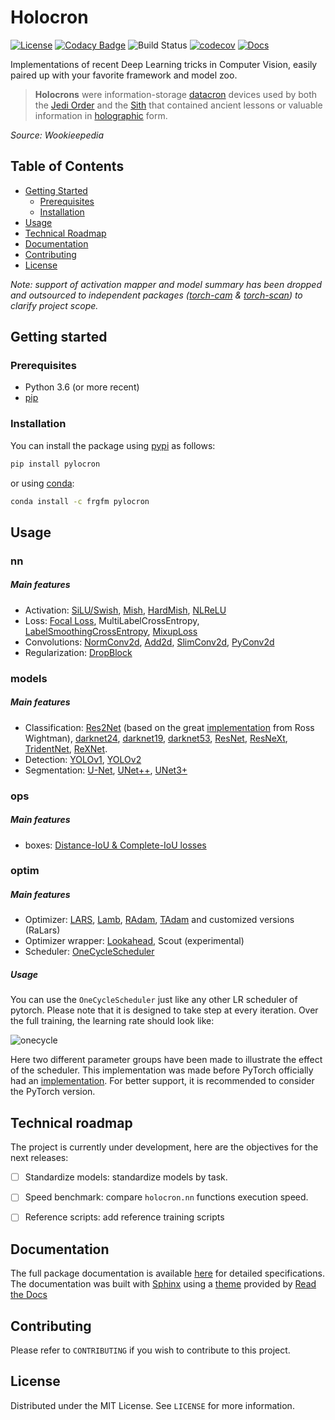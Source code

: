 # Holocron

[![License](https://img.shields.io/badge/License-MIT-brightgreen.svg)](LICENSE) [![Codacy Badge](https://api.codacy.com/project/badge/Grade/5713eafaf8074e27a4013dbfcfad9d69)](https://www.codacy.com/manual/fg/Holocron?utm_source=github.com&amp;utm_medium=referral&amp;utm_content=frgfm/Holocron&amp;utm_campaign=Badge_Grade) ![Build Status](https://github.com/frgfm/Holocron/workflows/python-package/badge.svg) [![codecov](https://codecov.io/gh/frgfm/Holocron/branch/master/graph/badge.svg)](https://codecov.io/gh/frgfm/Holocron) [![Docs](https://img.shields.io/badge/docs-available-blue.svg)](https://frgfm.github.io/Holocron)

Implementations of recent Deep Learning tricks in Computer Vision, easily paired up with your favorite framework and model zoo.

> **Holocrons** were information-storage [datacron](https://starwars.fandom.com/wiki/Datacron) devices used by both the [Jedi Order](https://starwars.fandom.com/wiki/Jedi_Order) and the [Sith](https://starwars.fandom.com/wiki/Sith) that contained ancient lessons or valuable information in [holographic](https://starwars.fandom.com/wiki/Hologram) form.

*Source: Wookieepedia*



## Table of Contents

- [Getting Started](#getting-started)
  - [Prerequisites](#prerequisites)
  - [Installation](#installation)
- [Usage](#usage)
- [Technical Roadmap](#technical-roadmap)
- [Documentation](#documentation)
- [Contributing](#contributing)
- [License](#license)



*Note: support of activation mapper and model summary has been dropped and outsourced to independent packages ([torch-cam](https://github.com/frgfm/torch-cam) & [torch-scan](https://github.com/frgfm/torch-scan)) to clarify project scope.*



## Getting started

### Prerequisites

- Python 3.6 (or more recent)
- [pip](https://pip.pypa.io/en/stable/)

### Installation

You can install the package using [pypi](https://pypi.org/project/pylocronn/) as follows:

```bash
pip install pylocron
```

or using [conda](https://anaconda.org/frgfm/pylocron):

```bash
conda install -c frgfm pylocron
```



## Usage

### nn

##### Main features

- Activation: [SiLU/Swish](https://arxiv.org/abs/1606.08415), [Mish](https://arxiv.org/abs/1908.08681), [HardMish](https://github.com/digantamisra98/H-Mish), [NLReLU](https://arxiv.org/abs/1908.03682)
- Loss: [Focal Loss](https://arxiv.org/abs/1708.02002), MultiLabelCrossEntropy, [LabelSmoothingCrossEntropy](https://arxiv.org/pdf/1706.03762.pdf), [MixupLoss](https://arxiv.org/pdf/1710.09412.pdf)
- Convolutions: [NormConv2d](https://arxiv.org/pdf/2005.05274v2.pdf), [Add2d](https://arxiv.org/pdf/1912.13200.pdf), [SlimConv2d](https://arxiv.org/pdf/2003.07469.pdf), [PyConv2d](https://arxiv.org/abs/2006.11538)
- Regularization: [DropBlock](https://arxiv.org/abs/1810.12890)

### models

##### Main features

- Classification: [Res2Net](https://arxiv.org/abs/1904.01169) (based on the great [implementation](https://github.com/rwightman/pytorch-image-models/blob/master/timm/models/res2net.py) from Ross Wightman), [darknet24](https://pjreddie.com/media/files/papers/yolo_1.pdf), [darknet19](https://pjreddie.com/media/files/papers/YOLO9000.pdf), [darknet53](https://pjreddie.com/media/files/papers/YOLOv3.pdf), [ResNet](https://arxiv.org/abs/1512.03385), [ResNeXt](https://arxiv.org/abs/1611.05431), [TridentNet](https://arxiv.org/abs/1901.01892), [ReXNet](https://arxiv.org/abs/2007.00992).
- Detection: [YOLOv1](https://pjreddie.com/media/files/papers/yolo_1.pdf), [YOLOv2](https://pjreddie.com/media/files/papers/YOLO9000.pdf)
- Segmentation: [U-Net](https://arxiv.org/abs/1505.04597), [UNet++](https://arxiv.org/abs/1807.10165), [UNet3+](https://arxiv.org/abs/2004.08790)

### ops

##### Main features

- boxes: [Distance-IoU & Complete-IoU losses](https://arxiv.org/abs/1911.08287)

### optim

##### Main features

- Optimizer: [LARS](https://arxiv.org/abs/1708.03888), [Lamb](https://arxiv.org/abs/1904.00962), [RAdam](https://arxiv.org/abs/1908.03265), [TAdam](https://arxiv.org/pdf/2003.00179.pdf) and customized versions (RaLars)
- Optimizer wrapper: [Lookahead](https://arxiv.org/abs/1907.08610), Scout (experimental)
- Scheduler: [OneCycleScheduler](https://arxiv.org/abs/1803.09820)

##### Usage

You can use the `OneCycleScheduler` just like any other LR scheduler of pytorch. Please note that it is designed to take step at every iteration. Over the full training, the learning rate should look like:

![onecycle](static/images/onecycle.png)

Here two different parameter groups have been made to illustrate the effect of the scheduler. This implementation was made before PyTorch officially had an [implementation](https://pytorch.org/docs/stable/optim.html#torch.optim.lr_scheduler.OneCycleLR). For better support, it is recommended to consider the PyTorch version.



## Technical roadmap

The project is currently under development, here are the objectives for the next releases:

- [ ] Standardize models: standardize models by task.
- [ ] Speed benchmark: compare `holocron.nn` functions execution speed.
- [ ] Reference scripts: add reference training scripts



## Documentation

The full package documentation is available [here](<https://frgfm.github.io/Holocron/>) for detailed specifications. The documentation was built with [Sphinx](sphinx-doc.org) using a [theme](github.com/readthedocs/sphinx_rtd_theme) provided by [Read the Docs](readthedocs.org) 



## Contributing

Please refer to `CONTRIBUTING` if you wish to contribute to this project.



## License

Distributed under the MIT License. See `LICENSE` for more information.